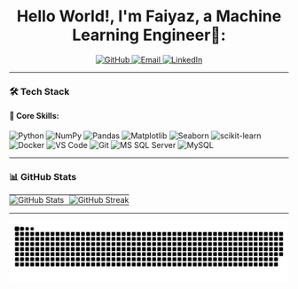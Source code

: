 <!-- Banner Image -->
<h1 align="center">Hello World!, I'm Faiyaz, a Machine Learning Engineer👋:</h1>

<p align="center">
  <a href="https://github.com/faiyaz-coder">
    <img src="https://img.shields.io/github/followers/faiyaz-coder?label=Follow&style=social" alt="GitHub" />
  </a>
  <a href="mailto:faiyazkh4343@gmail.com">
    <img src="https://img.shields.io/badge/Email-D14836?style=flat-square&logo=gmail&logoColor=white" alt="Email" />
  </a>
  <a href="https://www.linkedin.com/in/md-faiyaz-khan-ml/">
    <img src="https://img.shields.io/badge/LinkedIn-blue?style=flat-square&logo=linkedin&logoColor=white" alt="LinkedIn" />
  </a>
</p>

---

### 🛠️ Tech Stack
#### 📌 Core Skills:
![Python](https://img.shields.io/badge/Python-3776AB?style=flat-square&logo=python&logoColor=white)
![NumPy](https://img.shields.io/badge/NumPy-013243?style=flat-square&logo=numpy&logoColor=white)
![Pandas](https://img.shields.io/badge/Pandas-150458?style=flat-square&logo=pandas&logoColor=white)
![Matplotlib](https://img.shields.io/badge/Matplotlib-11557C?style=flat-square&logo=plotly&logoColor=white)
![Seaborn](https://img.shields.io/badge/Seaborn-3776AB?style=flat-square&logo=python&logoColor=white)
![scikit-learn](https://img.shields.io/badge/scikit--learn-F7931E?style=flat-square&logo=scikit-learn&logoColor=white)
![Docker](https://img.shields.io/badge/Docker-2496ED?style=flat-square&logo=docker&logoColor=white)
![VS Code](https://img.shields.io/badge/VSCode-007ACC?style=flat-square&logo=visual-studio-code&logoColor=white)
![Git](https://img.shields.io/badge/Git-F05032?style=flat-square&logo=git&logoColor=white)
![MS SQL Server](https://img.shields.io/badge/MS--SQL--Server-CC2927?style=flat-square&logo=microsoft-sql-server&logoColor=white)
![MySQL](https://img.shields.io/badge/MySQL-4479A1?style=flat-square&logo=mysql&logoColor=white)

---

### 📊 GitHub Stats
<table align="center" width="100%" cellpadding="0" cellspacing="0" border="0" style="border-collapse: collapse; border: none;">
  <tr>
    <td align="left" width="50%" style="border: none; padding: 0; margin: 0;">
      <img src="https://github-readme-stats.vercel.app/api?username=faiyaz-coder&show_icons=true&theme=dark&hide_title=true&count_private=true&bg_color=000000&hide_border=true" alt="GitHub Stats" width="100%" style="border: none; outline: none;" />
    </td>
    <td align="right" width="50%" style="border: none; padding: 0; margin: 0;">
      <img src="https://github-readme-streak-stats.herokuapp.com/?user=faiyaz-coder&theme=dark&hide_border=true&background=000000" alt="GitHub Streak" width="100%" style="border: none; outline: none;" />
    </td>
  </tr>
</table>

---

<picture>
  <source media="(prefers-color-scheme: dark)" srcset="https://raw.githubusercontent.com/Faiyaz-coder/Faiyaz-coder/output/github-snake-dark.svg" />
  <source media="(prefers-color-scheme: light)" srcset="https://raw.githubusercontent.com/Faiyaz-coder/Faiyaz-coder/output/github-snake.svg" />
  <img alt="github-snake" src="https://raw.githubusercontent.com/Faiyaz-coder/Faiyaz-coder/output/github-snake.svg" />
</picture>
